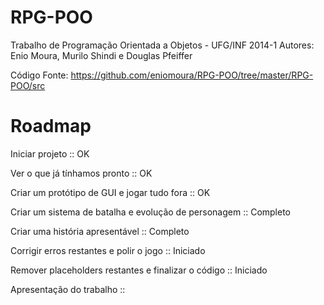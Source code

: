 RPG-POO
===================================================================

Trabalho de Programação Orientada a Objetos - UFG/INF 2014-1
Autores: Enio Moura, Murilo Shindi e Douglas Pfeiffer

Código Fonte: https://github.com/eniomoura/RPG-POO/tree/master/RPG-POO/src

Roadmap
===================================================================
Iniciar projeto                                         :: OK

Ver o que já tínhamos pronto                            :: OK

Criar um protótipo de GUI e jogar tudo fora             :: OK

Criar um sistema de batalha e evolução de personagem    :: Completo

Criar uma história apresentável                         :: Completo

Corrigir erros restantes e polir o jogo                 :: Iniciado

Remover placeholders restantes e finalizar o código     :: Iniciado

Apresentação do trabalho                                ::
